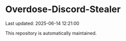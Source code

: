 # Overdose-Discord-Stealer

Last updated: 2025-06-14 12:21:00

This repository is automatically maintained.
